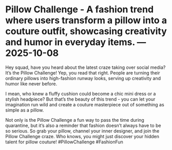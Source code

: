 # Pillow Challenge - A fashion trend where users transform a pillow into a couture outfit, showcasing creativity and humor in everyday items. — 2025-10-08

Hey squad, have you heard about the latest craze taking over social media? It’s the Pillow Challenge! Yep, you read that right. People are turning their ordinary pillows into high-fashion runway looks, serving up creativity and humor like never before.

I mean, who knew a fluffy cushion could become a chic mini dress or a stylish headpiece? But that’s the beauty of this trend - you can let your imagination run wild and create a couture masterpiece out of something as simple as a pillow.

Not only is the Pillow Challenge a fun way to pass the time during quarantine, but it’s also a reminder that fashion doesn’t always have to be so serious. So grab your pillow, channel your inner designer, and join the Pillow Challenge craze. Who knows, you might just discover your hidden talent for pillow couture! #PillowChallenge #FashionFun